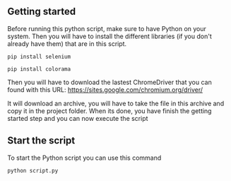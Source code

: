 ## Getting started
Before running this python script, make sure to have Python on your system.
Then you will have to install the different libraries (if you don't already have them) that are in this script.

```shell
pip install selenium
```
```shell
pip install colorama
```

Then you will have to download the lastest ChromeDriver that you can found with this URL:
https://sites.google.com/chromium.org/driver/


It will download an archive, you will have to take the file in this archive and copy it in the project folder.
When its done, you have finish the getting started step and you can now execute the script

## Start the script
To start the Python script you can use this command
````shell
python script.py
````